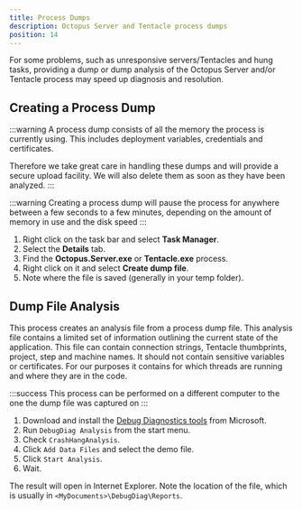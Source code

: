 ```yaml
---
title: Process Dumps
description: Octopus Server and Tentacle process dumps
position: 14
---
```


For some problems, such as unresponsive servers/Tentacles and hung tasks, providing a dump or dump analysis of the Octopus Server and/or Tentacle process may speed up diagnosis and resolution.

## Creating a Process Dump

:::warning
A process dump consists of all the memory the process is currently using.
This includes deployment variables, credentials and certificates.

Therefore we take great care in handling these dumps and will provide a
secure upload facility. We will also delete them as soon as they have been analyzed.
:::

:::warning
Creating a process dump will pause the process for anywhere between a few seconds
to a few minutes, depending on the amount of memory in use and the disk speed
:::

1. Right click on the task bar and select **Task Manager**.
1. Select the **Details** tab.
1. Find the **Octopus.Server.exe** or **Tentacle.exe** process.
1. Right click on it and select **Create dump file**.
1. Note where the file is saved (generally in your temp folder).

## Dump File Analysis

This process creates an analysis file from a process dump file. This analysis file
contains a limited set of information outlining the current state of the
application. This file can contain connection strings, Tentacle thumbprints, project, step and machine names.
It should not contain sensitive variables or certificates. For our purposes it contains for which threads
are running and where they are in the code.

:::success
This process can be performed on a different computer to the one the dump file was captured on
:::

1. Download and install the [Debug Diagnostics tools](https://www.microsoft.com/en-us/download/details.aspx?id=49924)
from Microsoft.
1. Run `DebugDiag Analysis` from the start menu.
1. Check `CrashHangAnalysis`.
1. Click `Add Data Files` and select the demo file.
1. Click `Start Analysis`.
1. Wait.

The result will open in Internet Explorer. Note the location of the file,
which is usually in `<MyDocuments>\DebugDiag\Reports`.
